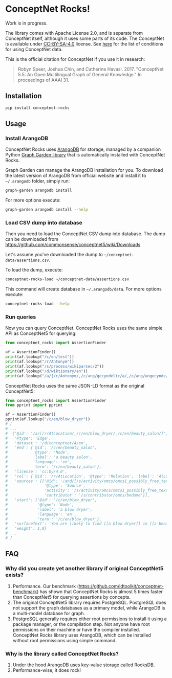 # ConceptNet Rocks!

Work is in progress.

The library comes with Apache License 2.0, and is separate from ConceptNet itself, although it uses some parts of its code. The ConceptNet is available under [CC-BY-SA-4.0](https://creativecommons.org/licenses/by-sa/4.0/) license. See [here](https://github.com/commonsense/conceptnet5/wiki/Copying-and-sharing-ConceptNet) for the list of conditions for using ConceptNet data.

This is the official citation for ConceptNet if you use it in research:

> Robyn Speer, Joshua Chin, and Catherine Havasi. 2017. "ConceptNet 5.5: An Open Multilingual Graph of General Knowledge." In proceedings of AAAI 31.

## Installation

```bash
pip install conceptnet-rocks
```

## Usage

### Install ArangoDB

ConceptNet Rocks uses [ArangoDB](https://www.arangodb.com/) for storage, managed by a companion Python [Graph Garden library](https://github.com/ldtoolkit/graph-garden/)  that is automatically installed with ConceptNet Rocks.

Graph Garden can manage the ArangoDB installation for you. To download the latest version of ArangoDB from official website and install it to `~/.arangodb` folder, simply run:

```bash
graph-garden arangodb install
```

For more options execute:

```bash
graph-garden arangodb install --help
```

### Load CSV dump into database

Then you need to load the ConceptNet CSV dump into database. The dump can be downloaded from https://github.com/commonsense/conceptnet5/wiki/Downloads

Let's assume you've downloaded the dump to `~/conceptnet-data/assertions.csv`.

To load the dump, execute:
```bash
conceptnet-rocks-load ~/conceptnet-data/assertions.csv
```

This command will create database in `~/.arangodb/data`. For more options execute:

```bash
conceptnet-rocks-load --help
```

### Run queries

Now you can query ConceptNet. ConceptNet Rocks uses the same simple API as ConceptNet5 for querying:

```python
from conceptnet_rocks import AssertionFinder

af = AssertionFinder()
print(af.lookup("/c/en/test"))
print(af.lookup("/r/Antonym"))
print(af.lookup("/s/process/wikiparsec/2"))
print(af.lookup("/d/wiktionary/en"))
print(af.lookup("/a/[/r/Antonym/,/c/ang/gecyndelic/a/,/c/ang/ungecynde/]"))
```

ConceptNet Rocks uses the same JSON-LD format as the original ConceptNet5:
```python
from conceptnet_rocks import AssertionFinder
from pprint import pprint

af = AssertionFinder()
pprint(af.lookup("/c/en/blow_dryer"))
# [
# ...
#  {'@id': '/a/[/r/AtLocation/,/c/en/blow_dryer/,/c/en/beauty_salon/]',
#   '@type': 'Edge',
#   'dataset': '/d/conceptnet/4/en',
#   'end': {'@id': '/c/en/beauty_salon',
#           '@type': 'Node',
#           'label': 'a beauty salon',
#           'language': 'en',
#           'term': '/c/en/beauty_salon'},
#   'license': 'cc:by/4.0',
#   'rel': {'@id': '/r/AtLocation', '@type': 'Relation', 'label': 'AtLocation'},
#   'sources': [{'@id': '/and/[/s/activity/omcs/omcs1_possibly_free_text/,/s/contributor/omcs/bedume/]',
#                '@type': 'Source',
#                'activity': '/s/activity/omcs/omcs1_possibly_free_text',
#                'contributor': '/s/contributor/omcs/bedume'}],
#   'start': {'@id': '/c/en/blow_dryer',
#             '@type': 'Node',
#             'label': 'a blow dryer',
#             'language': 'en',
#             'term': '/c/en/blow_dryer'},
#   'surfaceText': 'You are likely to find [[a blow dryer]] in [[a beauty salon]]',
#   'weight': 1.0}
# ...
# ]
```

## FAQ

### Why did you create yet another library if original ConceptNet5 exists?

1. Performance. Our benchmark (https://github.com/ldtoolkit/conceptnet-benchmark) has shown that ConceptNet Rocks is
almost 5 times faster than ConceptNet5 for querying assertions by concepts.
2. The original ConceptNet5 library requires PostgreSQL. PostgreSQL does not support the graph databases as a primary model, while ArangoDB is a multi-model database for graph.
3. PostgreSQL generally requires either root permissions to install it using a package manager, or the compilation step. Not anyone have root permissions on their machine or have the compiler installed. ConceptNet Rocks library uses ArangoDB, which can be installed without root permissions using simple command.

### Why is the library called ConceptNet Rocks?

1. Under the hood ArangoDB uses key-value storage called RocksDB.
2. Performance-wise, it does rock!
